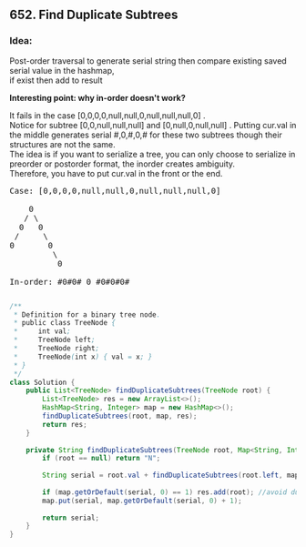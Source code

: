 ## 652. Find Duplicate Subtrees



### Idea:

Post-order traversal to generate serial string then compare existing saved serial value in the hashmap,   
if exist then add to result



**Interesting point: why in-order doesn't work?**


It fails in the case [0,0,0,0,null,null,0,null,null,null,0] .   
Notice for subtree [0,0,null,null,null] and [0,null,0,null,null] . 
Putting cur.val in the middle generates serial #,0,#,0,# for these two subtrees though their structures are not the same.  
The idea is if you want to serialize a tree, you can only choose to serialize in preorder or postorder format, the inorder creates ambiguity.  
Therefore, you have to put cur.val in the front or the end.  

<pre>
Case: [0,0,0,0,null,null,0,null,null,null,0]

    0
   / \
  0   0
 /     \
0       0
         \
          0
									
In-order: #0#0# 0 #0#0#0#			
</pre>

```java

/**
 * Definition for a binary tree node.
 * public class TreeNode {
 *     int val;
 *     TreeNode left;
 *     TreeNode right;
 *     TreeNode(int x) { val = x; }
 * }
 */
class Solution {
    public List<TreeNode> findDuplicateSubtrees(TreeNode root) {
        List<TreeNode> res = new ArrayList<>();
        HashMap<String, Integer> map = new HashMap<>();
        findDuplicateSubtrees(root, map, res);
        return res;
    }
    
    private String findDuplicateSubtrees(TreeNode root, Map<String, Integer> map, List<TreeNode> res) {
        if (root == null) return "N";
        
        String serial = root.val + findDuplicateSubtrees(root.left, map, res) + findDuplicateSubtrees(root.right, map, res);
        
        if (map.getOrDefault(serial, 0) == 1) res.add(root); //avoid duplicated add result
        map.put(serial, map.getOrDefault(serial, 0) + 1);
        
        return serial;        
    }
}

```
